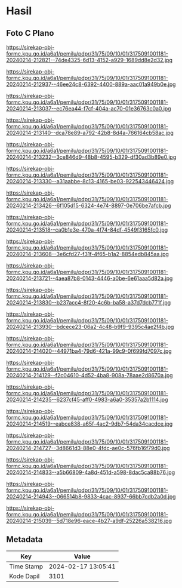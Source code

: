 # Hasil

## Foto C Plano

https://sirekap-obj-formc.kpu.go.id/a6a1/pemilu/pdpr/31/75/09/10/01/3175091001181-20240214-212821--74de4325-6d13-4152-a929-1689dd8e2d32.jpg

https://sirekap-obj-formc.kpu.go.id/a6a1/pemilu/pdpr/31/75/09/10/01/3175091001181-20240214-212937--46ee24c8-6392-4400-889a-aac01a949b0e.jpg

https://sirekap-obj-formc.kpu.go.id/a6a1/pemilu/pdpr/31/75/09/10/01/3175091001181-20240214-213037--ec76ea44-f7cf-404a-ac70-01e36763c0a0.jpg

https://sirekap-obj-formc.kpu.go.id/a6a1/pemilu/pdpr/31/75/09/10/01/3175091001181-20240214-213140--dca78e89-a792-42b8-8d4a-766164cb58ac.jpg

https://sirekap-obj-formc.kpu.go.id/a6a1/pemilu/pdpr/31/75/09/10/01/3175091001181-20240214-213232--3ce846d9-48b8-4595-b329-df30ad3b89e0.jpg

https://sirekap-obj-formc.kpu.go.id/a6a1/pemilu/pdpr/31/75/09/10/01/3175091001181-20240214-213330--a31aabbe-8c13-4165-be03-922543446424.jpg

https://sirekap-obj-formc.kpu.go.id/a6a1/pemilu/pdpr/31/75/09/10/01/3175091001181-20240214-213426--6f105d15-6324-4e74-8897-0e706be7afcb.jpg

https://sirekap-obj-formc.kpu.go.id/a6a1/pemilu/pdpr/31/75/09/10/01/3175091001181-20240214-213518--ca0b1e3e-470a-4f74-84df-4549f3165fc0.jpg

https://sirekap-obj-formc.kpu.go.id/a6a1/pemilu/pdpr/31/75/09/10/01/3175091001181-20240214-213608--3e6cfd27-f31f-4f65-b1a2-8854edb845aa.jpg

https://sirekap-obj-formc.kpu.go.id/a6a1/pemilu/pdpr/31/75/09/10/01/3175091001181-20240214-213721--4aea87b8-0143-4446-a0be-6e61aaa5d82a.jpg

https://sirekap-obj-formc.kpu.go.id/a6a1/pemilu/pdpr/31/75/09/10/01/3175091001181-20240214-213830--b237acc4-8f20-4c6b-ba58-a37d7dcb771f.jpg

https://sirekap-obj-formc.kpu.go.id/a6a1/pemilu/pdpr/31/75/09/10/01/3175091001181-20240214-213930--bdcece23-06a2-4c48-b9f9-9395c4ae2f4b.jpg

https://sirekap-obj-formc.kpu.go.id/a6a1/pemilu/pdpr/31/75/09/10/01/3175091001181-20240214-214020--44971ba4-79d6-421a-99c9-0f699fd7097c.jpg

https://sirekap-obj-formc.kpu.go.id/a6a1/pemilu/pdpr/31/75/09/10/01/3175091001181-20240214-214129--f2c04610-4d52-4ba8-908a-78aae2d8670a.jpg

https://sirekap-obj-formc.kpu.go.id/a6a1/pemilu/pdpr/31/75/09/10/01/3175091001181-20240214-214235--6237cf45-aff0-4983-a6a0-35357a2b1114.jpg

https://sirekap-obj-formc.kpu.go.id/a6a1/pemilu/pdpr/31/75/09/10/01/3175091001181-20240214-214519--eabce838-a65f-4ac2-9db7-54da34cacdce.jpg

https://sirekap-obj-formc.kpu.go.id/a6a1/pemilu/pdpr/31/75/09/10/01/3175091001181-20240214-214727--3d8661d3-88e0-4fdc-ae0c-576fb16f79d0.jpg

https://sirekap-obj-formc.kpu.go.id/a6a1/pemilu/pdpr/31/75/09/10/01/3175091001181-20240214-214833--a5b66809-4a8d-451d-a598-8dac5ca88b76.jpg

https://sirekap-obj-formc.kpu.go.id/a6a1/pemilu/pdpr/31/75/09/10/01/3175091001181-20240214-214943--066514b8-9833-4cac-8937-66bb7cdb2a0d.jpg

https://sirekap-obj-formc.kpu.go.id/a6a1/pemilu/pdpr/31/75/09/10/01/3175091001181-20240214-215039--5d718e96-eace-4b27-a9df-25226a538216.jpg


## Metadata

| Key        | Value               |
| ---------- | ------------------- |
| Time Stamp | 2024-02-17 13:05:41 |
| Kode Dapil | 3101                |



